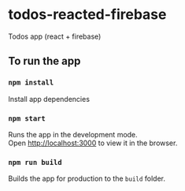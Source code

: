# todos-reacted-firebase
Todos app (react + firebase)

## To run the app

### `npm install`

Install app dependencies

### `npm start`
Runs the app in the development mode.<br>
Open [http://localhost:3000](http://localhost:3000) to view it in the browser.

### `npm run build`

Builds the app for production to the `build` folder.
